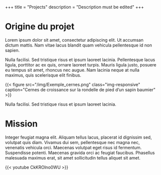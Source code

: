 +++
title = "Projects"
description =  "Description must be edited"
+++

# Origine du projet

Lorem ipsum dolor sit amet, consectetur adipiscing elit. Ut accumsan dictum mattis. Nam vitae lacus blandit quam vehicula pellentesque id non sapien. 

Nulla facilisi. Sed tristique risus et ipsum laoreet lacinia. Pellentesque lacus ligula, porttitor ac ex quis, ornare laoreet turpis. Mauris ligula justo, posuere eu tempus sit amet, rhoncus nec augue. Nam lacinia neque at nulla maximus, quis scelerisque elit finibus.


{{< figure src="/img/Exemple_cernes.png" class="img-responsive" caption="Cernes de croissance sur la rondelle de pied d’un sapin baumier" >}}

Nulla facilisi. Sed tristique risus et ipsum laoreet lacinia.


# Mission

Integer feugiat magna elit. Aliquam tellus lacus, placerat id dignissim sed, volutpat quis diam. Vivamus dui sem, pellentesque nec magna nec, venenatis vehicula orci. Maecenas volutpat eget risus id fermentum. Suspendisse potenti. Maecenas gravida orci ac feugiat faucibus. Phasellus malesuada maximus erat, sit amet sollicitudin tellus aliquet sit amet.

<div class="row">
<div class="col-md-7">
{{< youtube CkKROlno0WU >}}
</div>
</div>